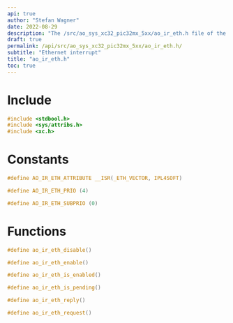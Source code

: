 ```yaml
---
api: true
author: "Stefan Wagner"
date: 2022-08-29
description: "The /src/ao_sys_xc32_pic32mx_5xx/ao_ir_eth.h file of the ao real-time operating system."
draft: true
permalink: /api/src/ao_sys_xc32_pic32mx_5xx/ao_ir_eth.h/
subtitle: "Ethernet interrupt"
title: "ao_ir_eth.h"
toc: true
---
```


# Include

```c
#include <stdbool.h>
#include <sys/attribs.h>
#include <xc.h>
```

# Constants

```c
#define AO_IR_ETH_ATTRIBUTE __ISR(_ETH_VECTOR, IPL4SOFT)
```

```c
#define AO_IR_ETH_PRIO (4)
```

```c
#define AO_IR_ETH_SUBPRIO (0)
```

# Functions

```c
#define ao_ir_eth_disable()
```

```c
#define ao_ir_eth_enable()
```

```c
#define ao_ir_eth_is_enabled()
```

```c
#define ao_ir_eth_is_pending()
```

```c
#define ao_ir_eth_reply()
```

```c
#define ao_ir_eth_request()
```
